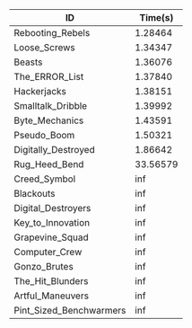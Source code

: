 |ID|Time(s)|
|-|-|
|Rebooting_Rebels|1.28464|
|Loose_Screws|1.34347|
|Beasts|1.36076|
|The_ERROR_List|1.37840|
|Hackerjacks|1.38151|
|Smalltalk_Dribble|1.39992|
|Byte_Mechanics|1.43591|
|Pseudo_Boom|1.50321|
|Digitally_Destroyed|1.86642|
|Rug_Heed_Bend|33.56579|
|Creed_Symbol|inf|
|Blackouts|inf|
|Digital_Destroyers|inf|
|Key_to_Innovation|inf|
|Grapevine_Squad|inf|
|Computer_Crew|inf|
|Gonzo_Brutes|inf|
|The_Hit_Blunders|inf|
|Artful_Maneuvers|inf|
|Pint_Sized_Benchwarmers|inf|
